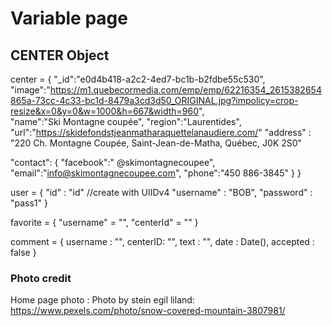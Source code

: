 # Variable page

## CENTER Object

center = {
  "_id":"e0d4b418-a2c2-4ed7-bc1b-b2fdbe55c530",
  "image":"https://m1.quebecormedia.com/emp/emp/62216354_2615382654865a-73cc-4c33-bc1d-8479a3cd3d50_ORIGINAL.jpg?impolicy=crop-resize&x=0&y=0&w=1000&h=667&width=960",  
  "name":"Ski Montagne coupée",
  "region":"Laurentides",
  "url":"https://skidefondstjeanmatharaquettelanaudiere.com/"
  "address" : "220 Ch. Montagne Coupée,
  Saint-Jean-de-Matha,
  Québec, J0K 2S0"
  
  "contact": { 
    "facebook":" @skimontagnecoupee",
    "email":"info@skimontagnecoupee.com",
    "phone":"450 886-3845"
    }
  }

user = {
    "id" : "id" //create with UIIDv4
    "username" : "BOB",
    "password" : "pass1"
  }

favorite = {
  "username" = "",
  "centerId" = ""
}

comment = {
  username : "",
  centerID: "",
  text : "",
  date : Date(),
  accepted : false
  }

### Photo credit 
Home page photo : Photo by stein egil liland: https://www.pexels.com/photo/snow-covered-mountain-3807981/


  

